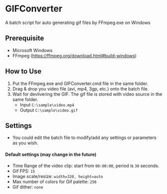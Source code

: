 # GIFConverter
A batch script for auto generating gif files by FFmpeg.exe on Windows

## Prerequisite
* Microsoft Windows
* FFmpeg (https://ffmpeg.org/download.html#build-windows)

## How to Use
1. Put the FFmpeg.exe and GIFConverter.cmd file in the same folder.
2. Drag & drop you video file (avi, mp4, 3gp, etc.) onto the batch file.
3. Wait for devlivering the GIF. The gif file is stored with video source in the same folder.
    * Input `C:\sample\video.mp4`
    * Output `C:\sample\video.gif`

## Settings
* You could edit the batch file to modify/add any settings or parameters as you wish.

#### Default settings (may change in the future)
* Time Range of the video clip: start from `00:00:00`, period is `30` seconds.
* Gif FPS: `15`
* Image scale/resize: `width=320, height=auto`
* Max number of colors for Gif palette: `256`
* Gif dither: `none`

